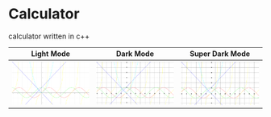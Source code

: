# Calculator
calculator written in c++

Light Mode | Dark Mode | Super Dark Mode
:-:|:-:|:-:
![Light Mode](./light_mode.svg) | ![Dark Mode](./dark_mode.svg) | ![Super Dark Mode](./super_dark_mode.svg)

